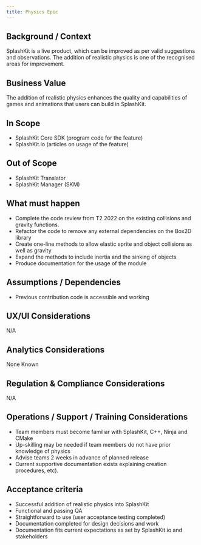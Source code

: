 ```yaml
---
title: Physics Epic
---
```


## Background / Context

SplashKit is a live product, which can be improved as per valid suggestions and observations. The
addition of realistic physics is one of the recognised areas for improvement.

## Business Value

The addition of realistic physics enhances the quality and capabilities of games and animations that
users can build in SplashKit.

## In Scope

- SplashKit Core SDK (program code for the feature)
- SplashKit.io (articles on usage of the feature)

## Out of Scope

- SplashKit Translator
- SplashKit Manager (SKM)

## What must happen

- Complete the code review from T2 2022 on the existing collisions and gravity functions.
- Refactor the code to remove any external dependencies on the Box2D library
- Create one-line methods to allow elastic sprite and object collisions as well as gravity
- Expand the methods to include inertia and the sinking of objects
- Produce documentation for the usage of the module

## Assumptions / Dependencies

- Previous contribution code is accessible and working

## UX/UI Considerations

N/A

## Analytics Considerations

None Known

## Regulation & Compliance Considerations

N/A

## Operations / Support / Training Considerations

- Team members must become familiar with SplashKit, C++, Ninja and CMake
- Up-skilling may be needed if team members do not have prior knowledge of physics
- Advise teams 2 weeks in advance of planned release
- Current supportive documentation exists explaining creation procedures, etc).

## Acceptance criteria

- Successful addition of realistic physics into SplashKit
- Functional and passing QA
- Straightforward to use (user acceptance testing completed)
- Documentation completed for design decisions and work
- Documentation fits current expectations as set by SplashKit.io and stakeholders
